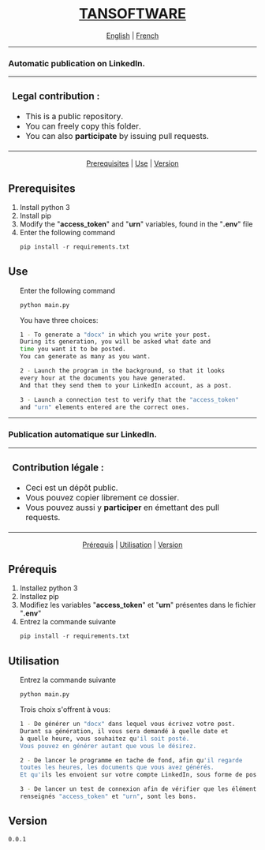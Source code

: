 <p id="start" align="center">
<h1 align="center"><a href="https://www.tansoftware.com">TANSOFTWARE</a></h1>
<p align="center">
<a href="#english">English</a>  | <a href="#french">French</a> 
</p>
<hr>
<!-- ENGLISH VERSION -->
<h3 id="english">Automatic publication on LinkedIn.</h3>
</p>
<table>
<tr>
<td>
<h3>Legal contribution :</h3>
<ul>
    <li>This is a public repository.</li>
    <li>You can freely copy this folder.</li>
    <li>You can also <strong>participate</strong> by issuing pull requests.</li>
</ul>
<img width="1000" height="0">
</td>
</tr>
</table>
</p>
<p align="center">
<a href="#prerequisites_eng">Prerequisites</a> | <a href="#use_eng">Use</a>  | <a href="#version">Version</a> 
</p>

<h2 id="prerequisites_eng">Prerequisites</h2>

<ol>
    <li>Install python 3 </li>
    <li>Install pip </li>
    <li>Modify the "<strong>access_token</strong>" and "<strong>urn</strong>" variables, found in the "<strong>.env</strong>" file</li>
    <li>Enter the following command
    <span></span>

```python
pip install -r requirements.txt
 ```

</li>
</ol>

<h2 id="use_eng">Use</h2>

<ul>
    <span>Enter the following command</span>
    <span></span>

```python
python main.py
 ```
</ul>
<ul>
You have three choices:

```bash
1 - To generate a "docx" in which you write your post.
During its generation, you will be asked what date and 
time you want it to be posted.
You can generate as many as you want.
```
   
```bash
2 - Launch the program in the background, so that it looks
every hour at the documents you have generated.
And that they send them to your LinkedIn account, as a post.
```

```bash
3 - Launch a connection test to verify that the "access_token"
and "urn" elements entered are the correct ones.
```
</ul>
<hr>
<!-- FRENCH VERSION -->
<h3 id="french">Publication automatique sur LinkedIn.</h3>
</p>
<table>
<tr>
<td>
<h3>Contribution légale :</h3>
<ul>
    <li>Ceci est un dépôt public.</li>
    <li>Vous pouvez copier librement ce dossier.</li>
    <li>Vous pouvez aussi y <strong>participer</strong> en émettant des pull requests.</li>
</ul>
<img width="1000" height="0">
</td>
</tr>
</table>
</p>
<p align="center">
<a href="#prerequisites_french">Prérequis</a> | <a href="#use_french">Utilisation</a>  | <a href="#version">Version</a> 
</p>

<h2 id="prerequisites_french">Prérequis</h2>

<ol>
    <li>Installez python 3 </li>
    <li>Installez pip </li>
    <li>Modifiez les variables "<strong>access_token</strong>" et "<strong>urn</strong>" présentes dans le fichier "<strong>.env</strong>"</li>
    <li>Entrez la commande suivante
    <span></span>

```python
pip install -r requirements.txt
 ```

</li>
</ol>

<h2 id="use_french">Utilisation</h2>

<ul>
    <span>Entrez la commande suivante</span>
    <span></span>

```python
python main.py
 ```
</ul>
<ul>
Trois choix s'offrent à vous:

```bash
1 - De générer un "docx" dans lequel vous écrivez votre post.
Durant sa génération, il vous sera demandé à quelle date et 
à quelle heure, vous souhaitez qu'il soit posté.
Vous pouvez en générer autant que vous le désirez.
```
   
```bash
2 - De lancer le programme en tache de fond, afin qu'il regarde 
toutes les heures, les documents que vous avez générés.
Et qu'ils les envoient sur votre compte LinkedIn, sous forme de post.
```

```bash
3 - De lancer un test de connexion afin de vérifier que les éléments 
renseignés "access_token" et "urn", sont les bons.
```
</ul>

<h2>Version</h2>

```
0.0.1
```


